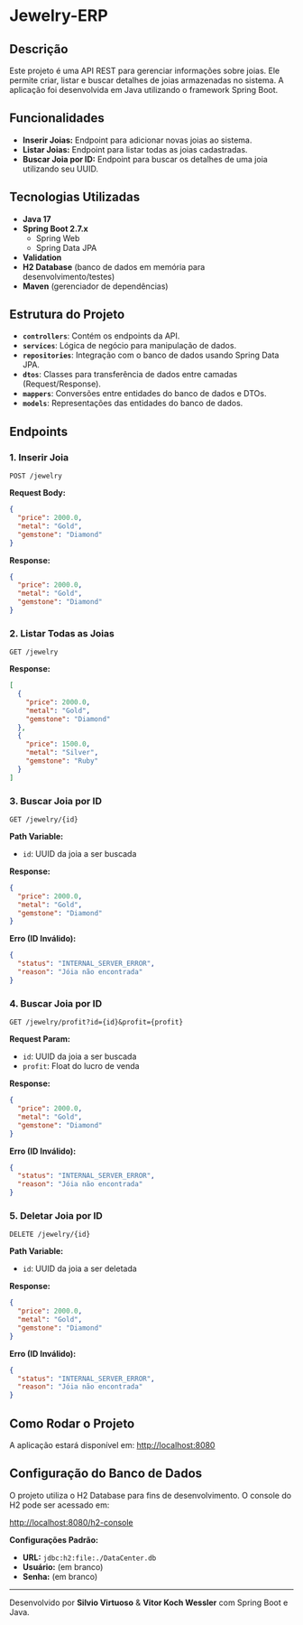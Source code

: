 # Jewelry-ERP

## Descrição
Este projeto é uma API REST para gerenciar informações sobre joias. Ele permite criar, listar e buscar detalhes de joias armazenadas no sistema. A aplicação foi desenvolvida em Java utilizando o framework Spring Boot.

## Funcionalidades
- **Inserir Joias:** Endpoint para adicionar novas joias ao sistema.
- **Listar Joias:** Endpoint para listar todas as joias cadastradas.
- **Buscar Joia por ID:** Endpoint para buscar os detalhes de uma joia utilizando seu UUID.

## Tecnologias Utilizadas
- **Java 17**
- **Spring Boot 2.7.x**
  - Spring Web
  - Spring Data JPA
- **Validation**
- **H2 Database** (banco de dados em memória para desenvolvimento/testes)
- **Maven** (gerenciador de dependências)

## Estrutura do Projeto
- **`controllers`**: Contém os endpoints da API.
- **`services`**: Lógica de negócio para manipulação de dados.
- **`repositories`**: Integração com o banco de dados usando Spring Data JPA.
- **`dtos`**: Classes para transferência de dados entre camadas (Request/Response).
- **`mappers`**: Conversões entre entidades do banco de dados e DTOs.
- **`models`**: Representações das entidades do banco de dados.

## Endpoints
### **1. Inserir Joia**
`POST /jewelry`

**Request Body:**
```json
{
  "price": 2000.0,
  "metal": "Gold",
  "gemstone": "Diamond"
}
```

**Response:**
```json
{
  "price": 2000.0,
  "metal": "Gold",
  "gemstone": "Diamond"
}
```

### **2. Listar Todas as Joias**
`GET /jewelry`

**Response:**
```json
[
  {
    "price": 2000.0,
    "metal": "Gold",
    "gemstone": "Diamond"
  },
  {
    "price": 1500.0,
    "metal": "Silver",
    "gemstone": "Ruby"
  }
]
```

### **3. Buscar Joia por ID**
`GET /jewelry/{id}`

**Path Variable:**
- `id`: UUID da joia a ser buscada

**Response:**
```json
{
  "price": 2000.0,
  "metal": "Gold",
  "gemstone": "Diamond"
}
```

**Erro (ID Inválido):**
```json
{
  "status": "INTERNAL_SERVER_ERROR",
  "reason": "Jóia não encontrada"
}
```
### **4. Buscar Joia por ID**
`GET /jewelry/profit?id={id}&profit={profit}`

**Request Param:**
- `id`: UUID da joia a ser buscada
- `profit`: Float do lucro de venda

**Response:**
```json
{
  "price": 2000.0,
  "metal": "Gold",
  "gemstone": "Diamond"
}
```

**Erro (ID Inválido):**
```json
{
  "status": "INTERNAL_SERVER_ERROR",
  "reason": "Jóia não encontrada"
}
```

### **5. Deletar Joia por ID**
`DELETE /jewelry/{id}`

**Path Variable:**
- `id`: UUID da joia a ser deletada

**Response:**
```json
{
  "price": 2000.0,
  "metal": "Gold",
  "gemstone": "Diamond"
}
```

**Erro (ID Inválido):**
```json
{
  "status": "INTERNAL_SERVER_ERROR",
  "reason": "Jóia não encontrada"
}
```

## Como Rodar o Projeto

A aplicação estará disponível em: [http://localhost:8080](http://localhost:8080)

## Configuração do Banco de Dados
O projeto utiliza o H2 Database para fins de desenvolvimento. O console do H2 pode ser acessado em:

[http://localhost:8080/h2-console](http://localhost:8080/h2-console)

**Configurações Padrão:**
- **URL:** `jdbc:h2:file:./DataCenter.db`
- **Usuário:** (em branco)
- **Senha:** (em branco)

---

Desenvolvido por **Silvio Virtuoso** & **Vitor Koch Wessler** com Spring Boot e Java.
